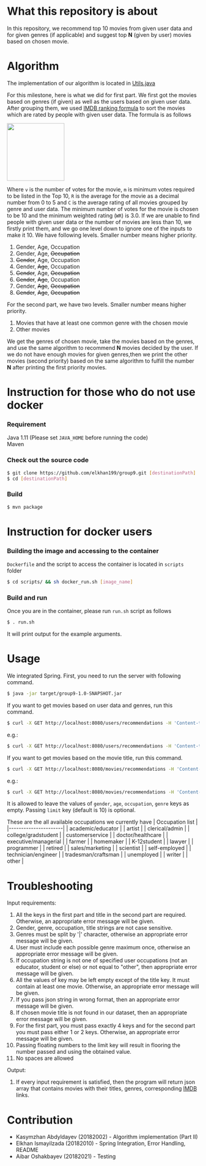 # What this repository is about
In this repository, we recommend top 10 movies from given user data and for given genres (if applicable) and suggest top **N** (given by user) movies based on chosen movie.
# Algorithm
The implementation of our algorithm is located in [Utils.java](src/main/java/com/utils/Utils.java)
 

For this milestone, here is what we did for first part. We first got the movies based on genres (if given) as well as the users based on given user data. After grouping them, we used [IMDB ranking formula](https://www.fxsolver.com/browse/formulas/Bayes+estimator+-+Internet+Movie+Database+%28IMDB%29) to sort the movies which are rated by people with given user data. The formula is as follows

<img src="https://render.githubusercontent.com/render/math?math=WR%20=\frac{(v*R%20%2B%20m*C)}{(v%2Bm)}" width="150" height="150">

Where ```v``` is the number of votes for the movie, ```m``` is minimum votes required to be listed in the Top 10, ```R``` is the average for the movie as a decimal number from 0 to 5 and ```C``` is the average rating of all movies grouped by genre and user data. The minimum number of votes for the movie is chosen to be 10 and the minimum weighted rating (```WR```) is 3.0. If we are unable to find people with given user data or the number of movies are less than 10, we firstly print them, and we go one level down to ignore one of the inputs to make it 10. We have following levels. Smaller number means higher priority.
1. Gender, Age, Occupation
2. Gender, Age, <del>Occupation</del>
3. <del>Gender</del>, Age, Occupation
4. Gender, <del>Age</del>, Occupation
5. <del>Gender</del>, Age, <del>Occupation</del>
6. <del>Gender</del>, <del>Age</del>, Occupation
7. Gender, <del>Age</del>, <del>Occupation</del>
8. <del>Gender</del>, <del>Age</del>, <del>Occupation</del>

For the second part, we have two levels. Smaller number means higher priority.
1. Movies that have at least one common genre with the chosen movie
2. Other movies

We get the genres of chosen movie, take the movies based on the genres, 
and use the same algorithm to recommend **N** movies 
decided by the user. If we do not have enough movies 
for given genres,then we print the other movies (second priority) based on the same algorithm  to fulfill the number **N** after printing the first priority movies. 
# Instruction for those who do not use docker
### Requirement
Java 1.11 (Please set ```JAVA_HOME``` before running the code)
\
Maven
### Check out the source code
```bash
$ git clone https://github.com/elkhan199/group9.git [destinationPath]
$ cd [destinationPath]
```
### Build
```bash
$ mvn package
```
# Instruction for docker users
### Building the image and accessing to the container
```Dockerfile``` and the script to access the container is located in ```scripts``` folder
```bash
$ cd scripts/ && sh docker_run.sh [image_name]
```
### Build and run
Once you are in the container, please run ```run.sh``` script as follows
```bash
$ . run.sh
```
It will print output for the example arguments.
# Usage
We integrated Spring. First, you need to run the server with following command.
```bash
$ java -jar target/group9-1.0-SNAPSHOT.jar
```
If you want to get movies based on user data and genres, run this command.
```bash
$ curl -X GET http://localhost:8080/users/recommendations -H 'Content-type:application/json' -d '{"gender" : "[gender]", "age" :"[age]", "occupation" : "[occupation]", "genre" : "[genre_1|genre_2]"}'
```
e.g.:
```bash
$ curl -X GET http://localhost:8080/users/recommendations -H 'Content-type:application/json' -d '{"gender" : "F", "age" :"25", "occupation" : "gradstudent", "genre" : "Action|War"}'
```
If you want to get movies based on the movie title, run this command.
```bash
$ curl -X GET http://localhost:8080/movies/recommendations -H 'Content-type:application/json' -d '{"title" : "[movie_title]", "limit":[limit]}'
```
e.g.:
```bash
$ curl -X GET http://localhost:8080/movies/recommendations -H 'Content-type:application/json' -d '{"title" : "Toy Story (1995)", "limit": 20}'
```
It is allowed to leave the values of ```gender```, ```age```, ```occupation```, ```genre``` keys as empty. Passing ```limit``` key (default is 10) is optional.

These are the all available occupations we currently have
| Occupation list      |
|----------------------|
| academic/educator    |
| artist               |
| clerical/admin       |
| college/gradstudent  |
| customerservice      |
| doctor/healthcare    |
| executive/managerial |
| farmer               |
| homemaker            |
| K-12student          |
| lawyer               |
| programmer           |
| retired              |
| sales/marketing      |
| scientist            |
| self-employed        |
| technician/engineer  |
| tradesman/craftsman  |
| unemployed           |
| writer               |
| other                |

# Troubleshooting

Input requirements:
1) All the keys in the first part and title in the second part are required. Otherwise, an appropriate error message will be given.
2) Gender, genre, occupation, title strings are not case sensitive.
3) Genres must be split by '|' character, otherwise an appropriate error message will be given.
4) User must include each possible genre maximum once, otherwise an appropriate error message will be given.
5) If occupation string is not one of specified user occupations (not an educator, student or else) or not equal to "other", then appropriate error message will be given. 
6) All the values of key may be left empty except of the title key. It must contain at least one movie. Otherwise, an appropriate error message will be given.
7) If you pass json string in wrong format, then an appropriate error message will be given.
8) If chosen movie title is not found in our dataset, then an appropriate error message will be given.
9) For the first part,  you must pass exactly 4 keys and for the second part you must pass either 1 or 2 keys. Otherwise, an appropriate error message will be given.
10) Passing floating numbers to the limit key will result in flooring the number passed and using the obtained value.
11) No spaces are allowed

Output:
1) If every input requirement is satisfied, then the program will return json array that contains movies with their titles, genres, corresponding [IMDB](https://www.imdb.com/) links.



# Contribution
- Kasymzhan Abdyldayev (20182002) - Algorithm implementation (Part II)
- Elkhan Ismayilzada (20182010) - Spring Integration, Error Handling, README
- Aibar Oshakbayev (20182021) - Testing
